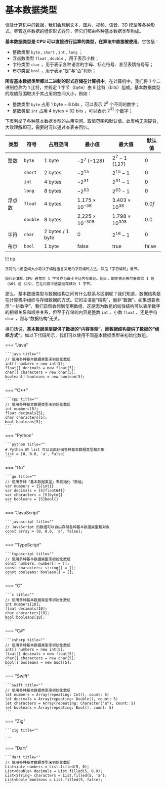 # 基本数据类型

谈及计算机中的数据，我们会想到文本、图片、视频、语音、3D 模型等各种形式。尽管这些数据的组织形式各异，但它们都由各种基本数据类型构成。

**基本数据类型是 CPU 可以直接进行运算的类型，在算法中直接被使用**。它包括：

- 整数类型 `byte` , `short` , `int` , `long` ；
- 浮点数类型 `float` , `double` ，用于表示小数；
- 字符类型 `char` ，用于表示各种语言的字母、标点符号、甚至表情符号等；
- 布尔类型 `bool` ，用于表示“是”与“否”判断；

**所有基本数据类型都以二进制的形式存储在计算机中**。在计算机中，我们将 $1$ 个二进制位称为 $1$ 比特，并规定 $1$ 字节（byte）由 $8$ 比特（bits）组成。基本数据类型的取值范围取决于其占用的空间大小，例如：

- 整数类型 `byte` 占用 $1$ byte = $8$ bits ，可以表示 $2^{8}$ 个不同的数字；
- 整数类型 `int` 占用 $4$ bytes = $32$ bits ，可以表示 $2^{32}$ 个数字；

下表列举了各种基本数据类型的占用空间、取值范围和默认值。此表格无需硬背，大致理解即可，需要时可以通过查表来回忆。

<div class="center-table" markdown>

| 类型   | 符号     | 占用空间         | 最小值                   | 最大值                  | 默认值         |
| ------ | -------- | ---------------- | ------------------------ | ----------------------- | -------------- |
| 整数   | `byte`   | 1 byte           | $-2^7$ ($-128$)          | $2^7 - 1$ ($127$)       | $0$            |
|        | `short`  | 2 bytes          | $-2^{15}$                | $2^{15} - 1$            | $0$            |
|        | `int`    | 4 bytes          | $-2^{31}$                | $2^{31} - 1$            | $0$            |
|        | `long`   | 8 bytes          | $-2^{63}$                | $2^{63} - 1$            | $0$            |
| 浮点数 | `float`  | 4 bytes          | $1.175 \times 10^{-38}$  | $3.403 \times 10^{38}$  | $0.0 f$        |
|        | `double` | 8 bytes          | $2.225 \times 10^{-308}$ | $1.798 \times 10^{308}$ | $0.0$          |
| 字符   | `char`   | 2 bytes / 1 byte | $0$                      | $2^{16} - 1$            | $0$            |
| 布尔   | `bool`   | 1 byte           | $\text{false}$           | $\text{true}$           | $\text{false}$ |

</div>

!!! tip

    字符的占用空间大小取决于编程语言采用的字符编码方法，详见「字符编码」章节。
    
    现代计算机 CPU 通常将 1 字节作为最小寻址内存单元。因此，即使表示布尔量仅需 1 位（$0$ 或 $1$），它在内存中通常被存储为 1 字节。

那么，基本数据类型与数据结构之间有什么联系与区别呢？我们知道，数据结构是在计算机中组织与存储数据的方式。它的主语是“结构”，而非“数据”。如果想要表示“一排数字”，我们自然会想到使用数组。这是因为数组的线性结构可以表示数字的相邻关系和顺序关系，但至于存储的内容是整数 `int` 、小数 `float` 、还是字符 `char` ，则与“数据结构”无关。

换句话说，**基本数据类型提供了数据的“内容类型”，而数据结构提供了数据的“组织方式”**。如以下代码所示，我们可以使用不同基本数据类型来初始化数组。

=== "Java"

    ```java title=""
    // 使用多种基本数据类型来初始化数组
    int[] numbers = new int[5];
    float[] decimals = new float[5];
    char[] characters = new char[5];
    boolean[] booleans = new boolean[5];
    ```

=== "C++"

    ```cpp title=""
    // 使用多种基本数据类型来初始化数组
    int numbers[5];
    float decimals[5];
    char characters[5];
    bool booleans[5];
    ```

=== "Python"

    ```python title=""
    # Python 的 list 可以自由存储各种基本数据类型和对象
    list = [0, 0.0, 'a', False]
    ```

=== "Go"

    ```go title=""
    // 使用多种「基本数据类型」来初始化「数组」
    var numbers = [5]int{}
    var decimals = [5]float64{}
    var characters = [5]byte{}
    var booleans = [5]bool{}
    ```

=== "JavaScript"

    ```javascript title=""
    // JavaScript 的数组可以自由存储各种基本数据类型和对象
    const array = [0, 0.0, 'a', false];
    ```

=== "TypeScript"

    ```typescript title=""
    // 使用多种基本数据类型来初始化数组
    const numbers: number[] = [];
    const characters: string[] = [];
    const booleans: boolean[] = [];
    ```

=== "C"

    ```c title=""
    // 使用多种基本数据类型来初始化数组
    int numbers[10];
    float decimals[10];
    char characters[10];
    bool booleans[10];
    ```

=== "C#"

    ```csharp title=""
    // 使用多种基本数据类型来初始化数组
    int[] numbers = new int[5];
    float[] decimals = new float[5];
    char[] characters = new char[5];
    bool[] booleans = new bool[5];
    ```

=== "Swift"

    ```swift title=""
    // 使用多种基本数据类型来初始化数组
    let numbers = Array(repeating: Int(), count: 5)
    let decimals = Array(repeating: Double(), count: 5)
    let characters = Array(repeating: Character("a"), count: 5)
    let booleans = Array(repeating: Bool(), count: 5)
    ```

=== "Zig"

    ```zig title=""
    
    ```

=== "Dart"

    ```dart title=""
    // 使用多种基本数据类型来初始化数组
    List<int> numbers = List.filled(5, 0);
    List<double> decimals = List.filled(5, 0.0);
    List<String> characters = List.filled(5, 'a');
    List<bool> booleans = List.filled(5, false);
    ```
